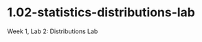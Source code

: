 # 1.02-statistics-distributions-lab
Week 1, Lab 2: Distributions Lab


<!--
## Docker setup

If you're new to running a lab or lecture in Docker, click here: https://youtu.be/E54JvUKnF-4
-->